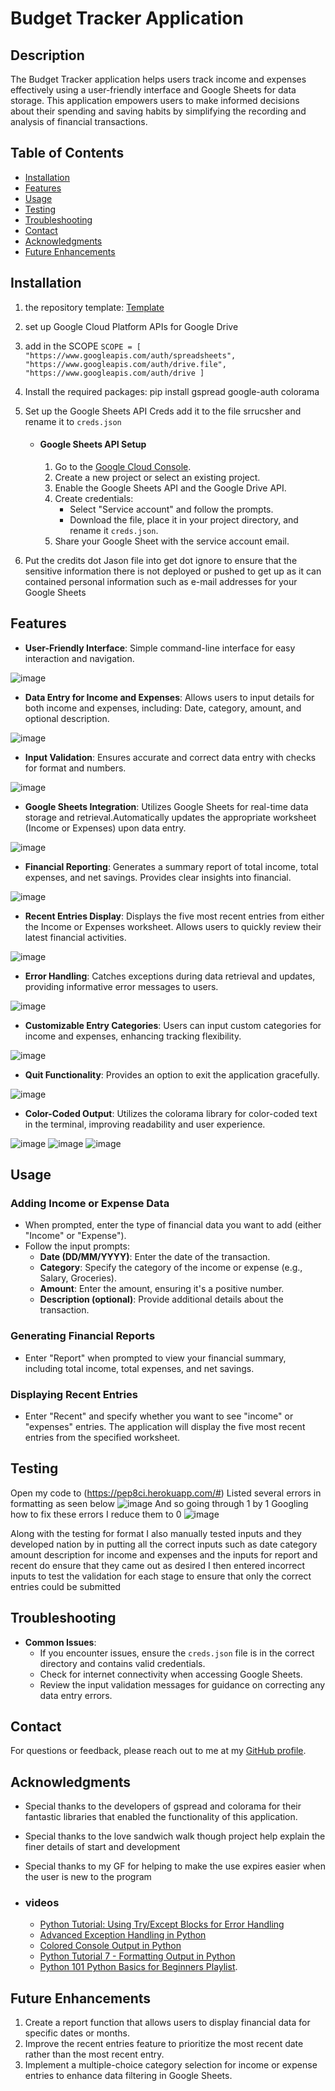 # Budget Tracker Application

## Description
The Budget Tracker application helps users track income and expenses effectively using a user-friendly interface and Google Sheets for data storage. This application empowers users to make informed decisions about their spending and saving habits by simplifying the recording and analysis of financial transactions.

## Table of Contents
- [Installation](#installation)
- [Features](#features)
- [Usage](#usage)
- [Testing](#testing)
- [Troubleshooting](#troubleshooting)
- [Contact](#contact)
- [Acknowledgments](#acknowledgments)
- [Future Enhancements](#future-enhancements)

## Installation
1. the repository template: [Template](https://github.com/Code-Institute-Org/p3-template)
   
2. set up Google Cloud Platform APIs for Google Drive

3. add in the SCOPE `SCOPE = [
    "https://www.googleapis.com/auth/spreadsheets",
    "https://www.googleapis.com/auth/drive.file",
    "https://www.googleapis.com/auth/drive
    ]`

3. Install the required packages: pip install gspread google-auth colorama
   
5. Set up the Google Sheets API Creds add it to the file srrucsher and rename it to `creds.json` 
    - #### Google Sheets API Setup
      1. Go to the [Google Cloud Console](https://console.cloud.google.com/).
      2. Create a new project or select an existing project.
      3. Enable the Google Sheets API and the Google Drive API.
      4. Create credentials:
         - Select "Service account" and follow the prompts.
          - Download the file, place it in your project directory, and rename it `creds.json`.
      5. Share your Google Sheet with the service account email.
  
  6. Put the credits dot Jason file into get dot ignore to ensure that the sensitive information there is not deployed or pushed to get up as it can contained personal information such as e-mail addresses for your Google Sheets

## Features
- **User-Friendly Interface**: Simple command-line interface for easy interaction and navigation.

![image](https://github.com/user-attachments/assets/85ff3702-432d-4202-b65c-1763295293cc)

- **Data Entry for Income and Expenses**: Allows users to input details for both income and expenses, including:
Date, category, amount, and optional description.

![image](https://github.com/user-attachments/assets/2e84d3a9-1838-48fe-afbe-1d37abce398e)

- **Input Validation**: Ensures accurate and correct data entry with checks for format and numbers.

![image](https://github.com/user-attachments/assets/480b1caf-0cff-4ede-8653-7575818a8484)

- **Google Sheets Integration**: Utilizes Google Sheets for real-time data storage and retrieval.Automatically updates the appropriate worksheet (Income or Expenses) upon data entry.

![image](https://github.com/user-attachments/assets/b9f53b0e-32b7-4b07-8baa-6795331a112c)

- **Financial Reporting**: Generates a summary report of total income, total expenses, and net savings. Provides clear insights into financial. 

![image](https://github.com/user-attachments/assets/d05c7346-3d46-49ad-b632-b40129aeec34)

- **Recent Entries Display**: Displays the five most recent entries from either the Income or Expenses worksheet. Allows users to quickly review their latest financial activities.

![image](https://github.com/user-attachments/assets/67be77e4-4f72-4ad6-b504-08e1c52c5dea)

- **Error Handling**: Catches exceptions during data retrieval and updates, providing informative error messages to users.

![image](https://github.com/user-attachments/assets/48437d76-aeec-41aa-b2eb-7aaa5b721482)

- **Customizable Entry Categories**: Users can input custom categories for income and expenses, enhancing tracking flexibility.

![image](https://github.com/user-attachments/assets/60391f70-29dc-42c5-8cf4-7b56233df62d)

- **Quit Functionality**: Provides an option to exit the application gracefully.

![image](https://github.com/user-attachments/assets/60dcd559-022e-4050-8578-6e4905654a35)

- **Color-Coded Output**: Utilizes the colorama library for color-coded text in the terminal, improving readability and user experience.

![image](https://github.com/user-attachments/assets/9f4fbca6-a8bf-4298-82d4-4b4cd2802ae9)
![image](https://github.com/user-attachments/assets/1bec52e4-8b0c-4a1c-a187-12d378fb2154)
![image](https://github.com/user-attachments/assets/658d290c-1334-412c-8aab-e8000e0951a9)


## Usage
### Adding Income or Expense Data
- When prompted, enter the type of financial data you want to add (either "Income" or "Expense").
- Follow the input prompts:
  - **Date (DD/MM/YYYY)**: Enter the date of the transaction.
  - **Category**: Specify the category of the income or expense (e.g., Salary, Groceries).
  - **Amount**: Enter the amount, ensuring it's a positive number.
  - **Description (optional)**: Provide additional details about the transaction.

### Generating Financial Reports
- Enter "Report" when prompted to view your financial summary, including total income, total expenses, and net savings.

### Displaying Recent Entries
- Enter "Recent" and specify whether you want to see "income" or "expenses" entries. The application will display the five most recent entries from the specified worksheet.

## Testing
Open my code to (https://pep8ci.herokuapp.com/#) Listed several errors in formatting as seen below
 ![image](https://github.com/user-attachments/assets/88696b70-a7ec-4ff3-aaff-fa20ab13d35d)
And so going through 1 by 1 Googling how to fix these errors I reduce them to 0
 ![image](https://github.com/user-attachments/assets/758b4fba-5dea-472c-b333-28fabcb251a9)

Along with the testing for format I also manually tested inputs and they developed nation by in putting all the correct inputs such as date category amount description for income and expenses and the inputs for report and recent do ensure that they came out as desired I then entered incorrect inputs to test the validation for each stage to ensure that only the correct entries could be submitted

## Troubleshooting
- **Common Issues**:
  - If you encounter issues, ensure the `creds.json` file is in the correct directory and contains valid credentials.
  - Check for internet connectivity when accessing Google Sheets.
  - Review the input validation messages for guidance on correcting any data entry errors.


## Contact
For questions or feedback, please reach out to me at my [GitHub profile](https://github.com/FinnbarrAmbrose).

## Acknowledgments
- Special thanks to the developers of gspread and colorama for their fantastic libraries that enabled the functionality of this application.
- Special thanks to the love sandwich walk though project help explain the finer details of start and development 
- Special thanks to my GF for helping to make the use expires easier when the user is new to the program 

- ### videos 
    - [Python Tutorial: Using Try/Except Blocks for Error Handling](https://www.youtube.com/watch?v=NIWwJbo-9_8&pp=ygURcHl0aG9uIHRyeSBleGNlcHQ%3D)
    - [Advanced Exception Handling in Python](https://www.youtube.com/watch?v=ZUqGMDppEDs&pp=ygUVcHl0aG9uIGVycm9yIGhhbmRsaW5n)
    - [Colored Console Output in Python](https://www.youtube.com/watch?v=kf8kbUKeM5g&pp=ygUTcHl0aG9uIGNvbG9yZWQgdGV4dA%3D%3D)
    - [Python Tutorial 7 - Formatting Output in Python](https://www.youtube.com/watch?v=Ln5dzg820PU&pp=ygUYcHl0aG9uIG91dHB1dCBmb3JtYXR0aW5n)
    - [Python 101 Python Basics for Beginners Playlist](https://www.youtube.com/watch?v=JTFGllcJ29I&list=PLNnG2akFozlISSPF2UiUFSHieGCc_BA9b).

## Future Enhancements
1. Create a report function that allows users to display financial data for specific dates or months.
2. Improve the recent entries feature to prioritize the most recent date rather than the most recent entry.
3. Implement a multiple-choice category selection for income or expense entries to enhance data filtering in Google Sheets.
